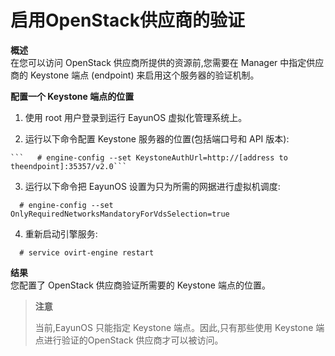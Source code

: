 # 启用OpenStack供应商的验证

**概述**<br/>
在您可以访问 OpenStack 供应商所提供的资源前,您需要在 Manager 中指定供应商的 Keystone 端点 (endpoint) 来启用这个服务器的验证机制。

**配置一个 Keystone 端点的位置**

   1. 使用 root 用户登录到运行 EayunOS 虚拟化管理系统上。

   2. 运行以下命令配置 Keystone 服务器的位置(包括端口号和 API 版本):

    ```   # engine-config --set KeystoneAuthUrl=http://[address to theendpoint]:35357/v2.0```

   3. 运行以下命令把 EayunOS 设置为只为所需的网据进行虚拟机调度:

  ```  # engine-config --set OnlyRequiredNetworksMandatoryForVdsSelection=true```

   4. 重新启动引擎服务:

   ```  # service ovirt-engine restart```

**结果**<br/>
您配置了 OpenStack 供应商验证所需要的 Keystone 端点的位置。

>**注意**
>
>当前,EayunOS 只能指定 Keystone 端点。因此,只有那些使用 Keystone 端点进行验证的OpenStack 供应商才可以被访问。
